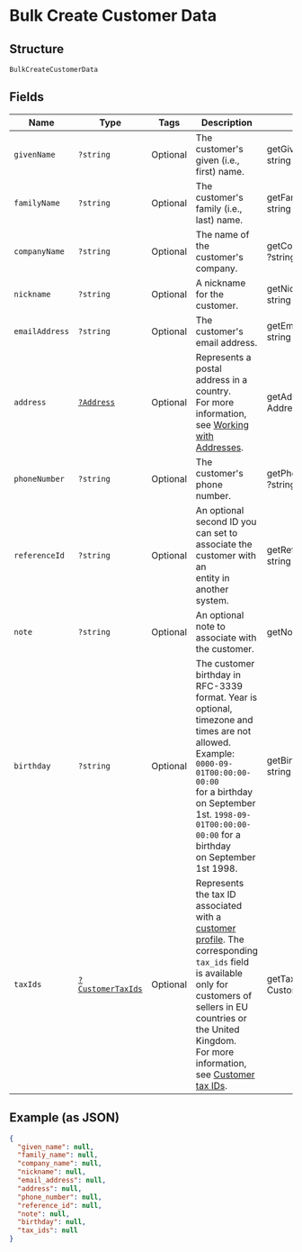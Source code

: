 
# Bulk Create Customer Data

## Structure

`BulkCreateCustomerData`

## Fields

| Name | Type | Tags | Description | Getter | Setter |
|  --- | --- | --- | --- | --- | --- |
| `givenName` | `?string` | Optional | The customer's given (i.e., first) name. | getGivenName(): ?string | setGivenName(?string givenName): void |
| `familyName` | `?string` | Optional | The customer's family (i.e., last) name. | getFamilyName(): ?string | setFamilyName(?string familyName): void |
| `companyName` | `?string` | Optional | The name of the customer's company. | getCompanyName(): ?string | setCompanyName(?string companyName): void |
| `nickname` | `?string` | Optional | A nickname for the customer. | getNickname(): ?string | setNickname(?string nickname): void |
| `emailAddress` | `?string` | Optional | The customer's email address. | getEmailAddress(): ?string | setEmailAddress(?string emailAddress): void |
| `address` | [`?Address`](../../doc/models/address.md) | Optional | Represents a postal address in a country.<br>For more information, see [Working with Addresses](https://developer.squareup.com/docs/build-basics/working-with-addresses). | getAddress(): ?Address | setAddress(?Address address): void |
| `phoneNumber` | `?string` | Optional | The customer's phone number. | getPhoneNumber(): ?string | setPhoneNumber(?string phoneNumber): void |
| `referenceId` | `?string` | Optional | An optional second ID you can set to associate the customer with an<br>entity in another system. | getReferenceId(): ?string | setReferenceId(?string referenceId): void |
| `note` | `?string` | Optional | An optional note to associate with the customer. | getNote(): ?string | setNote(?string note): void |
| `birthday` | `?string` | Optional | The customer birthday in RFC-3339 format. Year is optional,<br>timezone and times are not allowed. Example: `0000-09-01T00:00:00-00:00`<br>for a birthday on September 1st. `1998-09-01T00:00:00-00:00` for a birthday<br>on September 1st 1998. | getBirthday(): ?string | setBirthday(?string birthday): void |
| `taxIds` | [`?CustomerTaxIds`](../../doc/models/customer-tax-ids.md) | Optional | Represents the tax ID associated with a [customer profile](../../doc/models/customer.md). The corresponding `tax_ids` field is available only for customers of sellers in EU countries or the United Kingdom.<br>For more information, see [Customer tax IDs](https://developer.squareup.com/docs/customers-api/what-it-does#customer-tax-ids). | getTaxIds(): ?CustomerTaxIds | setTaxIds(?CustomerTaxIds taxIds): void |

## Example (as JSON)

```json
{
  "given_name": null,
  "family_name": null,
  "company_name": null,
  "nickname": null,
  "email_address": null,
  "address": null,
  "phone_number": null,
  "reference_id": null,
  "note": null,
  "birthday": null,
  "tax_ids": null
}
```


